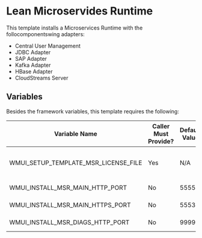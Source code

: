 # Lean Microservides Runtime

This template installs a Microservices Runtime with the follocomponentswing adapters:

- Central User Management
- JDBC Adapter
- SAP Adapter
- Kafka Adapter
- HBase Adapter
- CloudStreams Server


## Variables

Besides the framework variables, this template requires the following:

|Variable Name|Caller Must Provide?|Default Value|Notes|
|-|-|-|-|
|WMUI_SETUP_TEMPLATE_MSR_LICENSE_FILE|Yes|N/A|User must provide a valid license|
|WMUI_INSTALL_MSR_MAIN_HTTP_PORT|No|5555|Main Http port|
|WMUI_INSTALL_MSR_MAIN_HTTPS_PORT|No|5553|Main Http/s port|
|WMUI_INSTALL_MSR_DIAGS_HTTP_PORT|No|9999|Diagnostics port|
